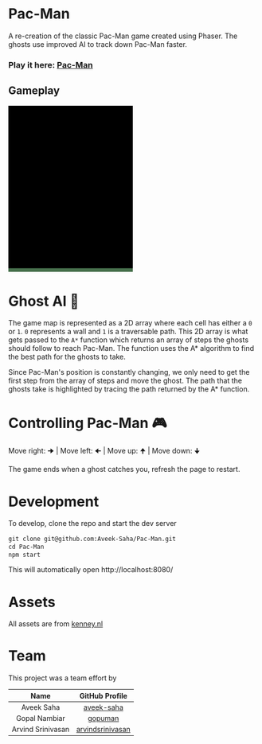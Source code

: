 # Pac-Man

A re-creation of the classic Pac-Man game created using Phaser. The ghosts use improved AI to track down Pac-Man faster.

### Play it here: [Pac-Man](https://home.aveek.io/Pac-Man)

## Gameplay
<img src="/recording.gif" width="250" height="auto"/>


# Ghost AI 👾

The game map is represented as a 2D array where each cell has either a `0` or `1`. `0` represents a wall and `1` is a traversable path. This 2D array is what gets passed to the `A*` function which returns an array of steps the ghosts should follow to reach Pac-Man. The function uses the A* algorithm to find the best path for the ghosts to take.
 
Since Pac-Man's position is constantly changing, we only need to get the first step from the array of steps and move the ghost. The path that the ghosts take is highlighted by tracing the path returned by the A* function.

# Controlling Pac-Man 🎮

Move right: <kbd>🠊</kbd> | 
Move left: <kbd>🠈</kbd> | 
Move up: <kbd>🠉</kbd> | 
Move down: <kbd>🠋</kbd>

The game ends when a ghost catches you, refresh the page to restart.

# Development

To develop, clone the repo and start the dev server
```
git clone git@github.com:Aveek-Saha/Pac-Man.git
cd Pac-Man
npm start
```

This will automatically open http://localhost:8080/

# Assets

All assets are from [kenney.nl](https://kenney.nl/)

# Team
This project was a team effort by

| Name | GitHub Profile |
|:---:|:---:|
|  Aveek Saha | [aveek-saha](https://github.com/aveek-saha) |
|  Gopal Nambiar | [gopuman](https://github.com/gopuman) |
|  Arvind Srinivasan | [arvindsrinivasan](https://github.com/arvindsrinivasan) |